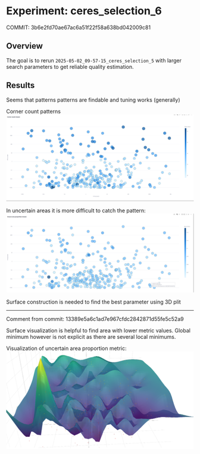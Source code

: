 # Experiment: ceres_selection_6

COMMIT: 3b6e2fd70ae67ac6a51f22f58a638bd042009c81

## Overview

The goal is to rerun `2025-05-02_09-57-15_ceres_selection_5` with larger search parameters to get reliable quality estimation.

## Results

Seems that patterns patterns are findable and tuning works (generally)

Corner count patterns
![](image.png)

In uncertain areas it is more difficult to catch the pattern:
![](image-1.png)

Surface construction is needed to find the best parameter using 3D plit

---

Comment from commit: 13389e5a6c1ad7e967cfdc2842871d55fe5c52a9

Surface visualization is helpful to find area with lower metric values. Global minimum however is not explicit as there are several local minimums.  

Visualization of uncertain area proportion metric:
![](image-2.png)
